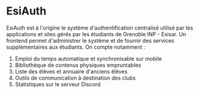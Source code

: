 # EsiAuth

EsiAuth est à l'origine le système d'authentification centralisé utilisé par les applications et sites gérés par les étudiants de Grenoble INP - Esisar. Un frontend permet d'administrer le système et de fournir des services supplémentaires aux étudiants. On compte notamment :

1. Emploi du temps automatique et synchronisable sur mobile
2. Bibliothèque de contenus physiques empruntables
3. Liste des élèves et annuaire d'anciens élèves
4. Outils de communication à destination des clubs
5. Statistiques sur le serveur Discord
